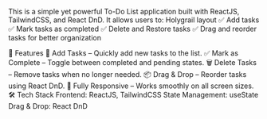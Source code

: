 This is a simple yet powerful To-Do List application built with ReactJS, TailwindCSS, and React DnD. It allows users to:
Holygrail layout
✅ Add tasks
✅ Mark tasks as completed
✅ Delete and Restore tasks
✅ Drag and reorder tasks for better organization

🚀 Features
🌟 Add Tasks – Quickly add new tasks to the list.
✅ Mark as Complete – Toggle between completed and pending states.
🗑️ Delete Tasks – Remove tasks when no longer needed.
📦 Drag & Drop – Reorder tasks using React DnD.
📱 Fully Responsive – Works smoothly on all screen sizes.
🛠️ Tech Stack
Frontend: ReactJS, TailwindCSS
State Management: useState
Drag & Drop: React DnD
